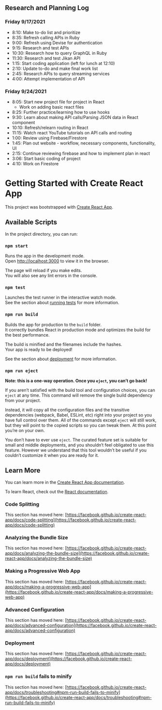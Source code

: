 ## Research and Planning Log

### Friday 9/17/2021
* 8:10:   Make to-do list and prioritize
* 8:35:   Refresh calling APIs in Ruby
* 9:00:   Refresh using Devise for authentication
* 9:15:   Research and test APIs
* 10:30:  Research how to query GraphQL in Ruby
* 11:30:  Research and test Jikan API
* 1:15:   Start coding application (left for lunch at 12:10)
* 2:10:   Update to-do and make final work list
* 2:45:   Research APIs to query streaming services
* 4:00:   Attempt implementation of API

### Friday 9/24/2021
* 8:05:   Start new project file for project in React
  * Work on adding basic react files
* 8:25:   Further practice/learning how to use hooks
* 9:30:   Learn about making API calls/Parsing JSON data in React component
* 10:10:  Refresh/relearn routing in React
* 11:15:  Watch react YouTube tutorials on API calls and routing
* 1:00:   Review using Firebase/Firestore
* 1:45:   Plan out website - workflow, necessary components, functionality, UI
* 2:15:   Continue reviewing firebase and how to implement plan in react
* 3:06:   Start basic coding of project
* 4:10:   Work on Firestore


<script type="module">
  // Import the functions you need from the SDKs you need
  import { initializeApp } from "https://www.gstatic.com/firebasejs/9.1.0/firebase-app.js";
  // TODO: Add SDKs for Firebase products that you want to use
  // https://firebase.google.com/docs/web/setup#available-libraries

  // Your web app's Firebase configuration
  const firebaseConfig = {
    apiKey: "AIzaSyBEOdJhQM-dB24Q9OIgpHPcnlhcQfS3hG0",
    authDomain: "epicodus-capstone-recipe-box.firebaseapp.com",
    projectId: "epicodus-capstone-recipe-box",
    storageBucket: "epicodus-capstone-recipe-box.appspot.com",
    messagingSenderId: "583868880866",
    appId: "1:583868880866:web:84bb52dde1bb2f56764bbb"
  };

  // Initialize Firebase
  const app = initializeApp(firebaseConfig);
</script>

# Getting Started with Create React App

This project was bootstrapped with [Create React App](https://github.com/facebook/create-react-app).

## Available Scripts

In the project directory, you can run:

### `npm start`

Runs the app in the development mode.\
Open [http://localhost:3000](http://localhost:3000) to view it in the browser.

The page will reload if you make edits.\
You will also see any lint errors in the console.

### `npm test`

Launches the test runner in the interactive watch mode.\
See the section about [running tests](https://facebook.github.io/create-react-app/docs/running-tests) for more information.

### `npm run build`

Builds the app for production to the `build` folder.\
It correctly bundles React in production mode and optimizes the build for the best performance.

The build is minified and the filenames include the hashes.\
Your app is ready to be deployed!

See the section about [deployment](https://facebook.github.io/create-react-app/docs/deployment) for more information.

### `npm run eject`

**Note: this is a one-way operation. Once you `eject`, you can’t go back!**

If you aren’t satisfied with the build tool and configuration choices, you can `eject` at any time. This command will remove the single build dependency from your project.

Instead, it will copy all the configuration files and the transitive dependencies (webpack, Babel, ESLint, etc) right into your project so you have full control over them. All of the commands except `eject` will still work, but they will point to the copied scripts so you can tweak them. At this point you’re on your own.

You don’t have to ever use `eject`. The curated feature set is suitable for small and middle deployments, and you shouldn’t feel obligated to use this feature. However we understand that this tool wouldn’t be useful if you couldn’t customize it when you are ready for it.

## Learn More

You can learn more in the [Create React App documentation](https://facebook.github.io/create-react-app/docs/getting-started).

To learn React, check out the [React documentation](https://reactjs.org/).

### Code Splitting

This section has moved here: [https://facebook.github.io/create-react-app/docs/code-splitting](https://facebook.github.io/create-react-app/docs/code-splitting)

### Analyzing the Bundle Size

This section has moved here: [https://facebook.github.io/create-react-app/docs/analyzing-the-bundle-size](https://facebook.github.io/create-react-app/docs/analyzing-the-bundle-size)

### Making a Progressive Web App

This section has moved here: [https://facebook.github.io/create-react-app/docs/making-a-progressive-web-app](https://facebook.github.io/create-react-app/docs/making-a-progressive-web-app)

### Advanced Configuration

This section has moved here: [https://facebook.github.io/create-react-app/docs/advanced-configuration](https://facebook.github.io/create-react-app/docs/advanced-configuration)

### Deployment

This section has moved here: [https://facebook.github.io/create-react-app/docs/deployment](https://facebook.github.io/create-react-app/docs/deployment)

### `npm run build` fails to minify

This section has moved here: [https://facebook.github.io/create-react-app/docs/troubleshooting#npm-run-build-fails-to-minify](https://facebook.github.io/create-react-app/docs/troubleshooting#npm-run-build-fails-to-minify)
